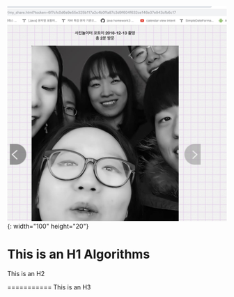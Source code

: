 ![Logo](./Friends.jpg) {: width="100" height="20"}

This is an H1
Algorithms
=============


This is an H2

===========
This is an H3

